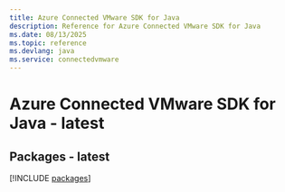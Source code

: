 ```yaml
---
title: Azure Connected VMware SDK for Java
description: Reference for Azure Connected VMware SDK for Java
ms.date: 08/13/2025
ms.topic: reference
ms.devlang: java
ms.service: connectedvmware
---
```

# Azure Connected VMware SDK for Java - latest
## Packages - latest
[!INCLUDE [packages](connected-vmware-index.md)]